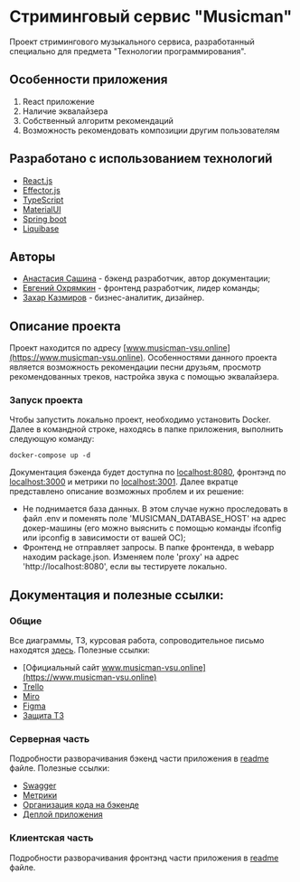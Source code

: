 # Стриминговый сервис "Musicman"

Проект стримингового музыкального сервиса, разработанный специально для предмета "Технологии программирования".

## Особенности приложения
1. React приложение
2. Наличие эквалайзера
3. Собственный алгоритм рекомендаций
4. Возможность рекомендовать композиции другим пользователям

## Разработано с использованием технологий
- [React.js](https://ru.reactjs.org/)
- [Effector.js](https://effector.dev/)
- [TypeScript](https://www.typescriptlang.org/)
- [MaterialUI](https://mui.com/)
- [Spring boot](https://spring.io/) 
- [Liquibase](https://www.liquibase.org/)

## Авторы
- [Анастасия Сашина](https://github.com/Arcturs) - бэкенд разработчик, автор документации;
- [Евгений Охрямкин](https://github.com/Eugene-Okhryamkin) - фронтенд разработчик, лидер команды;
- [Захар Казмиров](https://github.com/Neonvolt) - бизнес-аналитик, дизайнер.

## Описание проекта
Проект находится по адресу [www.musicman-vsu.online](https://www.musicman-vsu.online). Особенностями данного проекта является возможность рекомендации песни друзьям, просмотр рекомендованных треков, настройка звука с помощью эквалайзера.

### Запуск проекта
Чтобы запустить локально проект, необходимо установить Docker. Далее в командной строке, находясь в папке приложения, выполнить следующую команду:
```shell
docker-compose up -d
```
Документация бэкенда будет доступна по [localhost:8080](http://localhost:8080/api/v1/swagger-ui/index.html), фронтэнд по [localhost:3000](http://localhost:3000) и метрики по [localhost:3001](http://localhost:3001).
Далее вкратце представлено описание возможных проблем и их решение:
- Не поднимается база данных. В этом случае нужно проследовать в файл .env и поменять поле 'MUSICMAN_DATABASE_HOST' на адрес докер-машины (его можно выяснить с помощью команды ifconfig или ipconfig в зависимости от вашей ОС);
- Фронтенд не отправляет запросы. В папке фронтенда, в webapp находим package.json. Изменяем поле 'proxy' на адрес 'http://localhost:8080', если вы тестируете локально.

## Документация и полезные ссылки:

### Общие
Все диаграммы, ТЗ, курсовая работа, сопроводительное письмо находятся [здесь](documentation).
Полезные ссылки:
- [Официальный сайт www.musicman-vsu.online](https://www.musicman-vsu.online)
- [Trello](https://trello.com/b/y1g020zX/%D1%81%D1%82%D1%80%D0%B8%D0%BC%D0%B8%D0%BD%D0%B3%D0%BE%D0%B2%D1%8B%D0%B9-%D1%81%D0%B5%D1%80%D0%B2%D0%B8%D1%81)
- [Miro](https://miro.com/app/board/uXjVMaVV5qU=/?share_link_id=838823599808/)
- [Figma](https://www.figma.com/proto/lnKM9pm5HmxMi5NboduJrd/WebProject?page-id=0%3A1&node-id=2-2&viewport=551%2C207%2C0.61&scaling=scale-down)
- [Защита ТЗ](https://drive.google.com/file/d/1NdsEdDp1seJ7x68AnN0qodGPCHbLI0SQ/view?usp=sharing)

### Серверная часть
Подробности разворачивания бэкенд части приложения в [readme](backend/README.md) файле.
Полезные ссылки:
- [Swagger](https://app.swaggerhub.com/apis/YANINASTYA2010/MusicmanAPI/1.0.11)
- [Метрики](https://www.musicman-vsu.online/metrics/d/ab9ac4ba-edae-4dd9-9424-dc9c0720c90f/jvm-micrometer?orgId=1&refresh=30s)
- [Организация кода на бэкенде](https://drive.google.com/file/d/1GAJ3BZ3XLWjOVqvm1QYvZAXHBDYvnpRd/view?usp=drive_link)
- [Деплой приложения](https://drive.google.com/file/d/1Crbc_Z9vKYQJz-t0aVrGGzB0G7OdLY8r/view?usp=drive_link)

### Клиентская часть
Подробности разворачивания фронтэнд части приложения в [readme](frontend/README.md) файле.